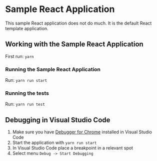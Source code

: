 # Sample React Application

This sample React application does not do much. It is the default React template application.

## Working with the Sample React Application

First run: `yarn`

### Running the Sample React Application

Run: `yarn run start`

### Running the tests

Run: `yarn run test`

## Debugging in Visual Studio Code
1. Make sure you have [Debugger for Chrome](https://marketplace.visualstudio.com/items?itemName=msjsdiag.debugger-for-chrome) installed in Visual Studio Code
2. Start the application with `yarn run start`
3. In Visual Studio Code place a breakpoint in a relevant spot
4. Select menu `Debug -> Start Debugging`